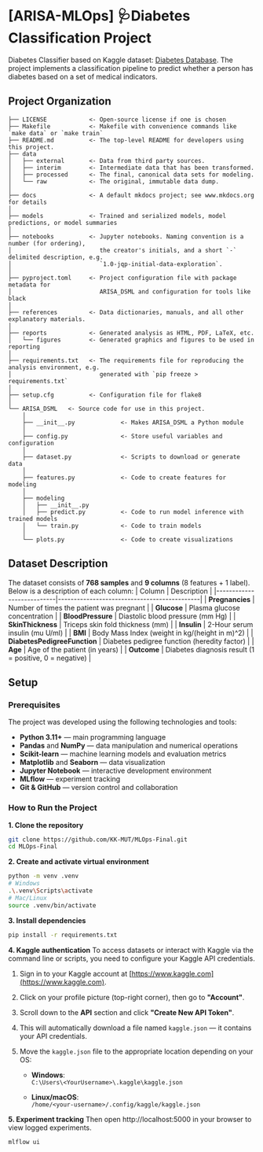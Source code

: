 # [ARISA-MLOps] 🩺Diabetes Classification Project

Diabetes Classifier based on Kaggle dataset: [Diabetes Database](https://www.kaggle.com/datasets/shahnawaj9/diabetes-database). The project implements a classification pipeline to predict whether a person has diabetes based on a set of medical indicators.

## Project Organization

```
├── LICENSE            <- Open-source license if one is chosen
├── Makefile           <- Makefile with convenience commands like `make data` or `make train`
├── README.md          <- The top-level README for developers using this project.
├── data
│   ├── external       <- Data from third party sources.
│   ├── interim        <- Intermediate data that has been transformed.
│   ├── processed      <- The final, canonical data sets for modeling.
│   └── raw            <- The original, immutable data dump.
│
├── docs               <- A default mkdocs project; see www.mkdocs.org for details
│
├── models             <- Trained and serialized models, model predictions, or model summaries
│
├── notebooks          <- Jupyter notebooks. Naming convention is a number (for ordering),
│                         the creator's initials, and a short `-` delimited description, e.g.
│                         `1.0-jqp-initial-data-exploration`.
│
├── pyproject.toml     <- Project configuration file with package metadata for 
│                         ARISA_DSML and configuration for tools like black
│
├── references         <- Data dictionaries, manuals, and all other explanatory materials.
│
├── reports            <- Generated analysis as HTML, PDF, LaTeX, etc.
│   └── figures        <- Generated graphics and figures to be used in reporting
│
├── requirements.txt   <- The requirements file for reproducing the analysis environment, e.g.
│                         generated with `pip freeze > requirements.txt`
│
├── setup.cfg          <- Configuration file for flake8
│
└── ARISA_DSML   <- Source code for use in this project.
    │
    ├── __init__.py             <- Makes ARISA_DSML a Python module
    │
    ├── config.py               <- Store useful variables and configuration
    │
    ├── dataset.py              <- Scripts to download or generate data
    │
    ├── features.py             <- Code to create features for modeling
    │
    ├── modeling                
    │   ├── __init__.py 
    │   ├── predict.py          <- Code to run model inference with trained models          
    │   └── train.py            <- Code to train models
    │
    └── plots.py                <- Code to create visualizations
```

## Dataset Description
The dataset consists of **768 samples** and **9 columns** (8 features + 1 label). Below is a description of each column:
| Column                    | Description                                 |
|---------------------------|---------------------------------------------|
| **Pregnancies**           | Number of times the patient was pregnant    |
| **Glucose**               | Plasma glucose concentration                |
| **BloodPressure**         | Diastolic blood pressure (mm Hg)            |
| **SkinThickness**         | Triceps skin fold thickness (mm)           |
| **Insulin**               | 2-Hour serum insulin (mu U/ml)              |
| **BMI**                   | Body Mass Index (weight in kg/(height in m)^2) |
| **DiabetesPedigreeFunction** | Diabetes pedigree function (heredity factor) |
| **Age**                   | Age of the patient (in years)              |
| **Outcome**               | Diabetes diagnosis result (1 = positive, 0 = negative) |

## Setup
### Prerequisites
The project was developed using the following technologies and tools:

- **Python 3.11+** — main programming language
- **Pandas** and **NumPy** — data manipulation and numerical operations
- **Scikit-learn** — machine learning models and evaluation metrics
- **Matplotlib** and **Seaborn** — data visualization
- **Jupyter Notebook** — interactive development environment
- **MLflow** — experiment tracking 
- **Git & GitHub** — version control and collaboration

### How to Run the Project
**1. Clone the repository**
```bash
git clone https://github.com/KK-MUT/MLOps-Final.git
cd MLOps-Final
```
**2. Create and activate virtual environment**
```bash
python -m venv .venv
# Windows
.\.venv\Scripts\activate
# Mac/Linux
source .venv/bin/activate
```
**3. Install dependencies**
```bash
pip install -r requirements.txt
```
**4. Kaggle authentication**
To access datasets or interact with Kaggle via the command line or scripts, you need to configure your Kaggle API credentials.
1. Sign in to your Kaggle account at [https://www.kaggle.com](https://www.kaggle.com).
2. Click on your profile picture (top-right corner), then go to **"Account"**.
3. Scroll down to the **API** section and click **"Create New API Token"**.
4. This will automatically download a file named `kaggle.json` — it contains your API credentials.
5. Move the `kaggle.json` file to the appropriate location depending on your OS:

   - **Windows**:  
     `C:\Users\<YourUsername>\.kaggle\kaggle.json`
     
   - **Linux/macOS**:  
     `/home/<your-username>/.config/kaggle/kaggle.json`

**5. Experiment tracking**
Then open http://localhost:5000 in your browser to view logged experiments.
```bash
mlflow ui
```
